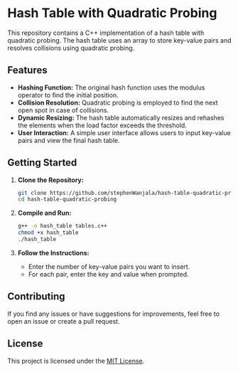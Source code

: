 # Hash Table with Quadratic Probing

This repository contains a C++ implementation of a hash table with quadratic probing. The hash table uses an array to store key-value pairs and resolves collisions using quadratic probing.

## Features

- **Hashing Function:** The original hash function uses the modulus operator to find the initial position.
- **Collision Resolution:** Quadratic probing is employed to find the next open spot in case of collisions.
- **Dynamic Resizing:** The hash table automatically resizes and rehashes the elements when the load factor exceeds the threshold.
- **User Interaction:** A simple user interface allows users to input key-value pairs and view the final hash table.

## Getting Started

1. **Clone the Repository:**
    ```bash
    git clone https://github.com/stephenWanjala/hash-table-quadratic-probing.git
    cd hash-table-quadratic-probing
    ```

2. **Compile and Run:**
    ```bash
    g++ -o hash_table tables.c++
    chmod +x hash_table
    ./hash_table
    ```

3. **Follow the Instructions:**
    - Enter the number of key-value pairs you want to insert.
    - For each pair, enter the key and value when prompted.

## Contributing

If you find any issues or have suggestions for improvements, feel free to open an issue or create a pull request.

## License

This project is licensed under the [MIT License](LICENSE).

